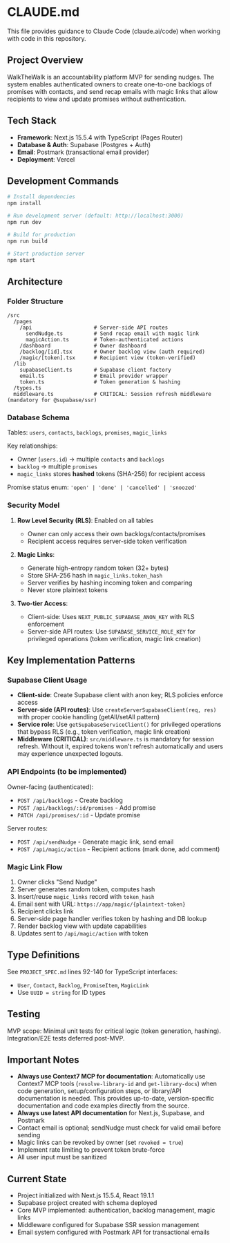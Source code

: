 # CLAUDE.md

This file provides guidance to Claude Code (claude.ai/code) when working with code in this repository.

## Project Overview

WalkTheWalk is an accountability platform MVP for sending nudges. The system enables authenticated owners to create one-to-one backlogs of promises with contacts, and send recap emails with magic links that allow recipients to view and update promises without authentication.

## Tech Stack

- **Framework**: Next.js 15.5.4 with TypeScript (Pages Router)
- **Database & Auth**: Supabase (Postgres + Auth)
- **Email**: Postmark (transactional email provider)
- **Deployment**: Vercel

## Development Commands

```bash
# Install dependencies
npm install

# Run development server (default: http://localhost:3000)
npm run dev

# Build for production
npm run build

# Start production server
npm start
```


## Architecture

### Folder Structure

```
/src
  /pages
    /api                    # Server-side API routes
      sendNudge.ts          # Send recap email with magic link
      magicAction.ts        # Token-authenticated actions
    /dashboard              # Owner dashboard
    /backlog/[id].tsx       # Owner backlog view (auth required)
    /magic/[token].tsx      # Recipient view (token-verified)
  /lib
    supabaseClient.ts       # Supabase client factory
    email.ts                # Email provider wrapper
    token.ts                # Token generation & hashing
  /types.ts
  middleware.ts             # CRITICAL: Session refresh middleware (mandatory for @supabase/ssr)
```

### Database Schema

Tables: `users`, `contacts`, `backlogs`, `promises`, `magic_links`

Key relationships:
- Owner (`users.id`) → multiple `contacts` and `backlogs`
- `backlog` → multiple `promises`
- `magic_links` stores **hashed** tokens (SHA-256) for recipient access

Promise status enum: `'open' | 'done' | 'cancelled' | 'snoozed'`

### Security Model

1. **Row Level Security (RLS)**: Enabled on all tables
   - Owner can only access their own backlogs/contacts/promises
   - Recipient access requires server-side token verification

2. **Magic Links**:
   - Generate high-entropy random token (32+ bytes)
   - Store SHA-256 hash in `magic_links.token_hash`
   - Server verifies by hashing incoming token and comparing
   - Never store plaintext tokens

3. **Two-tier Access**:
   - Client-side: Uses `NEXT_PUBLIC_SUPABASE_ANON_KEY` with RLS enforcement
   - Server-side API routes: Use `SUPABASE_SERVICE_ROLE_KEY` for privileged operations (token verification, magic link creation)

## Key Implementation Patterns

### Supabase Client Usage

- **Client-side**: Create Supabase client with anon key; RLS policies enforce access
- **Server-side (API routes)**: Use `createServerSupabaseClient(req, res)` with proper cookie handling (getAll/setAll pattern)
- **Service role**: Use `getSupabaseServiceClient()` for privileged operations that bypass RLS (e.g., token verification, magic link creation)
- **Middleware (CRITICAL)**: `src/middleware.ts` is mandatory for session refresh. Without it, expired tokens won't refresh automatically and users may experience unexpected logouts.

### API Endpoints (to be implemented)

Owner-facing (authenticated):
- `POST /api/backlogs` - Create backlog
- `POST /api/backlogs/:id/promises` - Add promise
- `PATCH /api/promises/:id` - Update promise

Server routes:
- `POST /api/sendNudge` - Generate magic link, send email
- `POST /api/magic/action` - Recipient actions (mark done, add comment)

### Magic Link Flow

1. Owner clicks "Send Nudge"
2. Server generates random token, computes hash
3. Insert/reuse `magic_links` record with `token_hash`
4. Email sent with URL: `https://app/magic/{plaintext-token}`
5. Recipient clicks link
6. Server-side page handler verifies token by hashing and DB lookup
7. Render backlog view with update capabilities
8. Updates sent to `/api/magic/action` with token

## Type Definitions

See `PROJECT_SPEC.md` lines 92-140 for TypeScript interfaces:
- `User`, `Contact`, `Backlog`, `PromiseItem`, `MagicLink`
- Use `UUID = string` for ID types

## Testing

MVP scope: Minimal unit tests for critical logic (token generation, hashing). Integration/E2E tests deferred post-MVP.

## Important Notes

- **Always use Context7 MCP for documentation**: Automatically use Context7 MCP tools (`resolve-library-id` and `get-library-docs`) when code generation, setup/configuration steps, or library/API documentation is needed. This provides up-to-date, version-specific documentation and code examples directly from the source.
- **Always use latest API documentation** for Next.js, Supabase, and Postmark
- Contact email is optional; sendNudge must check for valid email before sending
- Magic links can be revoked by owner (set `revoked = true`)
- Implement rate limiting to prevent token brute-force
- All user input must be sanitized

## Current State

- Project initialized with Next.js 15.5.4, React 19.1.1
- Supabase project created with schema deployed
- Core MVP implemented: authentication, backlog management, magic links
- Middleware configured for Supabase SSR session management
- Email system configured with Postmark API for transactional emails
